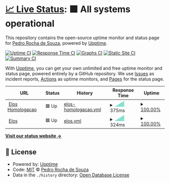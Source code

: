# [📈 Live Status](https://demo.upptime.js.org): <!--live status--> **🟩 All systems operational**

This repository contains the open-source uptime monitor and status page for [Pedro Rocha de Souza](https://demo.upptime.js.org), powered by [Upptime](https://github.com/upptime/upptime).

[![Uptime CI](https://github.com/0ur0b0r0s/upptime/workflows/Uptime%20CI/badge.svg)](https://github.com/0ur0b0r0s/upptime/actions?query=workflow%3A%22Uptime+CI%22)
[![Response Time CI](https://github.com/0ur0b0r0s/upptime/workflows/Response%20Time%20CI/badge.svg)](https://github.com/0ur0b0r0s/upptime/actions?query=workflow%3A%22Response+Time+CI%22)
[![Graphs CI](https://github.com/0ur0b0r0s/upptime/workflows/Graphs%20CI/badge.svg)](https://github.com/0ur0b0r0s/upptime/actions?query=workflow%3A%22Graphs+CI%22)
[![Static Site CI](https://github.com/0ur0b0r0s/upptime/workflows/Static%20Site%20CI/badge.svg)](https://github.com/0ur0b0r0s/upptime/actions?query=workflow%3A%22Static+Site+CI%22)
[![Summary CI](https://github.com/0ur0b0r0s/upptime/workflows/Summary%20CI/badge.svg)](https://github.com/0ur0b0r0s/upptime/actions?query=workflow%3A%22Summary+CI%22)

With [Upptime](https://upptime.js.org), you can get your own unlimited and free uptime monitor and status page, powered entirely by a GitHub repository. We use [Issues](https://github.com/0ur0b0r0s/upptime/issues) as incident reports, [Actions](https://github.com/0ur0b0r0s/upptime/actions) as uptime monitors, and [Pages](https://demo.upptime.js.org) for the status page.

<!--start: status pages-->
<!-- This summary is generated by Upptime (https://github.com/upptime/upptime) -->
<!-- Do not edit this manually, your changes will be overwritten -->
<!-- prettier-ignore -->
| URL | Status | History | Response Time | Uptime |
| --- | ------ | ------- | ------------- | ------ |
| <img alt="" src="https://favicons.githubusercontent.com/h.elos.dev" height="13"> [Elos Homologacao](https://h.elos.dev) | 🟩 Up | [elos-homologacao.yml](https://github.com/0ur0b0r0s/upptime/commits/HEAD/history/elos-homologacao.yml) | <details><summary><img alt="Response time graph" src="./graphs/elos-homologacao/response-time-week.png" height="20"> 375ms</summary><br><a href="https://upptime.mconf.dev/history/elos-homologacao"><img alt="Response time 375" src="https://img.shields.io/endpoint?url=https%3A%2F%2Fraw.githubusercontent.com%2F0ur0b0r0s%2Fupptime%2FHEAD%2Fapi%2Felos-homologacao%2Fresponse-time.json"></a><br><a href="https://upptime.mconf.dev/history/elos-homologacao"><img alt="24-hour response time 375" src="https://img.shields.io/endpoint?url=https%3A%2F%2Fraw.githubusercontent.com%2F0ur0b0r0s%2Fupptime%2FHEAD%2Fapi%2Felos-homologacao%2Fresponse-time-day.json"></a><br><a href="https://upptime.mconf.dev/history/elos-homologacao"><img alt="7-day response time 375" src="https://img.shields.io/endpoint?url=https%3A%2F%2Fraw.githubusercontent.com%2F0ur0b0r0s%2Fupptime%2FHEAD%2Fapi%2Felos-homologacao%2Fresponse-time-week.json"></a><br><a href="https://upptime.mconf.dev/history/elos-homologacao"><img alt="30-day response time 375" src="https://img.shields.io/endpoint?url=https%3A%2F%2Fraw.githubusercontent.com%2F0ur0b0r0s%2Fupptime%2FHEAD%2Fapi%2Felos-homologacao%2Fresponse-time-month.json"></a><br><a href="https://upptime.mconf.dev/history/elos-homologacao"><img alt="1-year response time 375" src="https://img.shields.io/endpoint?url=https%3A%2F%2Fraw.githubusercontent.com%2F0ur0b0r0s%2Fupptime%2FHEAD%2Fapi%2Felos-homologacao%2Fresponse-time-year.json"></a></details> | <details><summary><a href="https://upptime.mconf.dev/history/elos-homologacao">100.00%</a></summary><a href="https://upptime.mconf.dev/history/elos-homologacao"><img alt="All-time uptime 100.00%" src="https://img.shields.io/endpoint?url=https%3A%2F%2Fraw.githubusercontent.com%2F0ur0b0r0s%2Fupptime%2FHEAD%2Fapi%2Felos-homologacao%2Fuptime.json"></a><br><a href="https://upptime.mconf.dev/history/elos-homologacao"><img alt="24-hour uptime 100.00%" src="https://img.shields.io/endpoint?url=https%3A%2F%2Fraw.githubusercontent.com%2F0ur0b0r0s%2Fupptime%2FHEAD%2Fapi%2Felos-homologacao%2Fuptime-day.json"></a><br><a href="https://upptime.mconf.dev/history/elos-homologacao"><img alt="7-day uptime 100.00%" src="https://img.shields.io/endpoint?url=https%3A%2F%2Fraw.githubusercontent.com%2F0ur0b0r0s%2Fupptime%2FHEAD%2Fapi%2Felos-homologacao%2Fuptime-week.json"></a><br><a href="https://upptime.mconf.dev/history/elos-homologacao"><img alt="30-day uptime 100.00%" src="https://img.shields.io/endpoint?url=https%3A%2F%2Fraw.githubusercontent.com%2F0ur0b0r0s%2Fupptime%2FHEAD%2Fapi%2Felos-homologacao%2Fuptime-month.json"></a><br><a href="https://upptime.mconf.dev/history/elos-homologacao"><img alt="1-year uptime 100.00%" src="https://img.shields.io/endpoint?url=https%3A%2F%2Fraw.githubusercontent.com%2F0ur0b0r0s%2Fupptime%2FHEAD%2Fapi%2Felos-homologacao%2Fuptime-year.json"></a></details>
| <img alt="" src="https://favicons.githubusercontent.com/elos.vc" height="13"> [Elos](https://elos.vc) | 🟩 Up | [elos.yml](https://github.com/0ur0b0r0s/upptime/commits/HEAD/history/elos.yml) | <details><summary><img alt="Response time graph" src="./graphs/elos/response-time-week.png" height="20"> 324ms</summary><br><a href="https://upptime.mconf.dev/history/elos"><img alt="Response time 324" src="https://img.shields.io/endpoint?url=https%3A%2F%2Fraw.githubusercontent.com%2F0ur0b0r0s%2Fupptime%2FHEAD%2Fapi%2Felos%2Fresponse-time.json"></a><br><a href="https://upptime.mconf.dev/history/elos"><img alt="24-hour response time 324" src="https://img.shields.io/endpoint?url=https%3A%2F%2Fraw.githubusercontent.com%2F0ur0b0r0s%2Fupptime%2FHEAD%2Fapi%2Felos%2Fresponse-time-day.json"></a><br><a href="https://upptime.mconf.dev/history/elos"><img alt="7-day response time 324" src="https://img.shields.io/endpoint?url=https%3A%2F%2Fraw.githubusercontent.com%2F0ur0b0r0s%2Fupptime%2FHEAD%2Fapi%2Felos%2Fresponse-time-week.json"></a><br><a href="https://upptime.mconf.dev/history/elos"><img alt="30-day response time 324" src="https://img.shields.io/endpoint?url=https%3A%2F%2Fraw.githubusercontent.com%2F0ur0b0r0s%2Fupptime%2FHEAD%2Fapi%2Felos%2Fresponse-time-month.json"></a><br><a href="https://upptime.mconf.dev/history/elos"><img alt="1-year response time 324" src="https://img.shields.io/endpoint?url=https%3A%2F%2Fraw.githubusercontent.com%2F0ur0b0r0s%2Fupptime%2FHEAD%2Fapi%2Felos%2Fresponse-time-year.json"></a></details> | <details><summary><a href="https://upptime.mconf.dev/history/elos">100.00%</a></summary><a href="https://upptime.mconf.dev/history/elos"><img alt="All-time uptime 100.00%" src="https://img.shields.io/endpoint?url=https%3A%2F%2Fraw.githubusercontent.com%2F0ur0b0r0s%2Fupptime%2FHEAD%2Fapi%2Felos%2Fuptime.json"></a><br><a href="https://upptime.mconf.dev/history/elos"><img alt="24-hour uptime 100.00%" src="https://img.shields.io/endpoint?url=https%3A%2F%2Fraw.githubusercontent.com%2F0ur0b0r0s%2Fupptime%2FHEAD%2Fapi%2Felos%2Fuptime-day.json"></a><br><a href="https://upptime.mconf.dev/history/elos"><img alt="7-day uptime 100.00%" src="https://img.shields.io/endpoint?url=https%3A%2F%2Fraw.githubusercontent.com%2F0ur0b0r0s%2Fupptime%2FHEAD%2Fapi%2Felos%2Fuptime-week.json"></a><br><a href="https://upptime.mconf.dev/history/elos"><img alt="30-day uptime 100.00%" src="https://img.shields.io/endpoint?url=https%3A%2F%2Fraw.githubusercontent.com%2F0ur0b0r0s%2Fupptime%2FHEAD%2Fapi%2Felos%2Fuptime-month.json"></a><br><a href="https://upptime.mconf.dev/history/elos"><img alt="1-year uptime 100.00%" src="https://img.shields.io/endpoint?url=https%3A%2F%2Fraw.githubusercontent.com%2F0ur0b0r0s%2Fupptime%2FHEAD%2Fapi%2Felos%2Fuptime-year.json"></a></details>

<!--end: status pages-->

[**Visit our status website →**](https://demo.upptime.js.org)

## 📄 License

- Powered by: [Upptime](https://github.com/upptime/upptime)
- Code: [MIT](./LICENSE) © [Pedro Rocha de Souza](https://demo.upptime.js.org)
- Data in the `./history` directory: [Open Database License](https://opendatacommons.org/licenses/odbl/1-0/)
